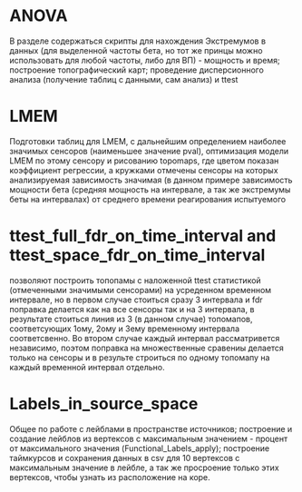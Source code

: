 # ANOVA
В разделе содержаться скрипты для нахождения Экстремумов в данных (для выделенной частоты бета, но тот же принцы можно использовать для любой частоты, либо для ВП) - мощность и время; построение топографический карт; проведение дисперсионного анализа (получение таблиц с данными, сам анализ) и ttest

# LMEM

Подготовки таблиц для LMEM, с дальнейшим определением наиболее значимых сенсоров (наименьшее значение pval), оптимизация модели LMEM по этому сенсору и рисованию topomaps, где цветом показан коэффициент регрессии, а кружками отмечены сенсоры на которых анализируемая зависимость значимая (в данном примере зависимость мощности бета (средняя мощность на интервале, а так же экстремумы беты на интервалах) от среднего времени реагирования испытуемого

# ttest_full_fdr_on_time_interval and ttest_space_fdr_on_time_interval  

позволяют построить топопамы с наложенной ttest статистикой (отмеченными значимыми сенсорами) на усреденном временном интервале, но в первом случае стоиться сразу 3 интервала и fdr поправка делается как на все сенсоры так и на 3 интервала, в результате стоиться линия из 3 (в данном случае) топомапов, соответсующих 1ому, 2ому и 3ему временному интервала соответсвенно. Во втором случае каждый интервал рассматривется независимо, поэтом поправка на множественные сравениы делается только на сенсоры и в результе строиться по одному топомапу на каждый временной интервал отдельно.

# Labels_in_source_space

Общее по работе с лейблами в пространстве источников; построение и создание лейблов из вертексов с максимальным значением - процент от максимального значения (Functional_Labels_apply); построение таймкурсов и сохранения данных в csv для 10 вертексов с максимальным значение в лейбле, а так же просроение только этих вертексов, чтобы узнать из расположение на коре.
